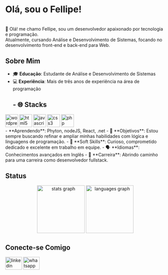 # Olá, sou o Fellipe!
<br>👋 Olá! me chamo Fellipe, sou um desenvolvedor apaixonado por tecnologia e programação.<br> 
Atualmente, cursando Análise e Desenvolvimento de Sistemas, focando no desenvolvimento front-end e back-end para Web. 

## Sobre Mim

- 🎓 **Educação**: Estudante de Análise e Desenvolvimento de Sistemas
- 💻 **Experiência**: Mais de três anos de experiência na área de programação
  ## - 🌐 **Stacks** 
 <div><img src="https://cdn.jsdelivr.net/gh/devicons/devicon/icons/wordpress/wordpress-original.svg" height="40" alt="wordpress logo"/> <img src="https://cdn.jsdelivr.net/gh/devicons/devicon/icons/html5/html5-original.svg" height="40" alt="html5 logo"  /> <img src="https://cdn.jsdelivr.net/gh/devicons/devicon/icons/javascript/javascript-original.svg" height="40" alt="javascript logo"  /> <img src="https://cdn.jsdelivr.net/gh/devicons/devicon/icons/css3/css3-original.svg" height="40" alt="css3 logo"/> <img src="https://cdn.jsdelivr.net/gh/devicons/devicon/icons/php/php-original.svg" height="40" alt="php logo"/></div>
  - **Aprendendo**: Phyton, nodeJS, React, .net
- 🌱 **Objetivos**: Estou sempre buscando refinar e ampliar minhas habilidades com lógica e linguagens de programação.
- 🤝 **Soft Skills**: Curioso, comprometido dedicado e excelente em trabalho em equipe.
- 🗣️ **Idiomas**: Conhecimentos avançados em Inglês
- 🚀 **Carreira**: Abrindo caminho para uma carreira como desenvolvedor fullstack.

## Status
<div align="center">
  <img src="https://github-readme-stats.vercel.app/api?username=Fellipe-Syllos&hide_title=false&hide_rank=false&show_icons=true&include_all_commits=true&count_private=true&disable_animations=false&theme=dracula&locale=en&hide_border=false&order=1" height="150" alt="stats graph"/>
  <img src="https://github-readme-stats.vercel.app/api/top-langs?username=Fellipe-Syllos&locale=en&hide_title=false&layout=compact&card_width=320&langs_count=5&theme=dracula&hide_border=false&order=2" height="150" alt="languages graph"/>
</div>

## Conecte-se Comigo
<div align="left">
  <a href="https://www.linkedin.com/in/seulinkedin](https://www.linkedin.com/in/fellipe-syllos-de-carvalho-7008b0295/"><img src="https://raw.githubusercontent.com/maurodesouza/profile-readme-generator/master/src/assets/icons/social/linkedin/default.svg" width="52" height="40" alt="linkedin logo"/></a>
  <a href="https://w.app/GYPD9d"><img src="https://raw.githubusercontent.com/maurodesouza/profile-readme-generator/master/src/assets/icons/social/whatsapp/default.svg" width="52" height="40" alt="whatsapp logo"/></a>
</div>

###
